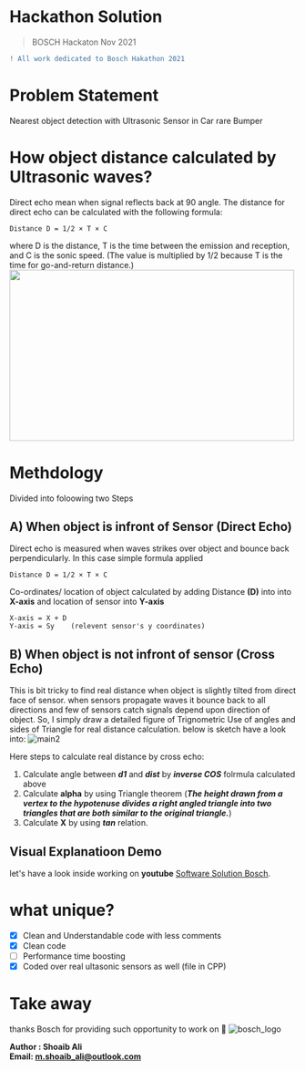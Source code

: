 # Hackathon Solution
> BOSCH Hackaton Nov 2021
```diff
! All work dedicated to Bosch Hakathon 2021
```
# Problem Statement
Nearest object detection with Ultrasonic Sensor in Car rare Bumper

#  How object distance calculated by Ultrasonic waves?

Direct echo mean when signal reflects back at 90 angle. The distance for direct echo can be calculated with the following formula:
```
Distance D = 1/2 × T × C
```
where D is the distance, T is the time between the emission and reception, and C is the sonic speed. (The value is multiplied by 1/2 because T is the time for go-and-return distance.) <br>
<img src="https://user-images.githubusercontent.com/56737996/143319640-90388853-f3eb-4fcd-b3b8-1430f5b498a4.gif" width="500" height="300">


# Methdology

Divided into foloowing two Steps
## A) When object is infront of Sensor (Direct Echo)
Direct echo is measured when waves strikes over object and bounce back perpendicularly. In this case simple formula applied 
```
Distance D = 1/2 × T × C
```
Co-ordinates/ location of object calculated by adding Distance **(D)** into  into **X-axis** and location of sensor into **Y-axis** 
```
X-axis = X + D
Y-axis = Sy    (relevent sensor's y coordinates)
```
## B) When object is not infront of sensor (Cross Echo)
This is bit tricky to find real distance when object is slightly tilted from direct face of sensor. when sensors propagate waves it bounce back to all directions and few of sensors catch signals depend upon direction of object. So, I simply draw a detailed figure of Trignometric Use of angles and sides of Triangle for real distance calculation. below is sketch have a look into:
![main2](https://user-images.githubusercontent.com/56737996/143722342-70dae530-771d-4ea3-af7f-975f88b6295c.png)

Here steps to calculate real distance by cross echo:
1. Calculate angle between ***d1*** and ***dist*** by ***inverse COS*** folrmula calculated above
2. Calculate **alpha** by using Triangle theorem (***The height drawn from a vertex to the hypotenuse divides a right angled triangle into two triangles that are both similar to the original triangle.***)  
3. Calculate **X** by using ***tan*** relation. 




## Visual Explanatioon Demo

let's have a look inside working on **youtube** [Software Solution Bosch](https://pages.github.com/).
# what unique?
- [x] Clean and Understandable code with less comments
- [x] Clean code
- [ ] Performance time boosting
- [x] Coded over real ultasonic sensors as well (file in CPP)

# Take away
thanks Bosch for providing such opportunity to work on :tada:
![bosch_logo](https://user-images.githubusercontent.com/56737996/142710244-7c7ecb4a-22a2-459b-b1a4-ebc47d0cbfdd.png)

**Author : Shoaib Ali <br>
Email: m.shoaib_ali@outlook.com**
<!-- This content will not appear in the rendered Markdown -->
